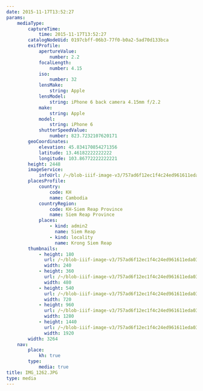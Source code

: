 ```yaml
---
date: 2015-11-17T13:52:27
params:
    mediaType:
        captureTime:
            time: 2015-11-17T13:52:27
        catalogNodeUid: 0197cbff-06b3-77f0-b0a2-5ad70d133bca
        exifProfile:
            apertureValue:
                number: 2.2
            focalLength:
                number: 4.15
            iso:
                number: 32
            lensMake:
                string: Apple
            lensModel:
                string: iPhone 6 back camera 4.15mm f/2.2
            make:
                string: Apple
            model:
                string: iPhone 6
            shutterSpeedValue:
                number: 823.7232107620171
        geoCoordinates:
            elevation: 45.834170854271356
            latitude: 13.46182222222222
            longitude: 103.86772222222221
        height: 2448
        imageService:
            infoUrl: /~/blob-iiif-image-v3/757ad6f12ec1f4c24ed961611eda03dc0e7ca495fe65372293f0cb1ce2e82f07/info.json
        placesProfile:
            country:
                code: KH
                name: Cambodia
            countryRegion:
                code: KH-Siem Reap Province
                name: Siem Reap Province
            places:
                - kind: admin2
                  name: Siem Reap
                - kind: locality
                  name: Krong Siem Reap
        thumbnails:
            - height: 180
              url: /~/blob-iiif-image-v3/757ad6f12ec1f4c24ed961611eda03dc0e7ca495fe65372293f0cb1ce2e82f07/full/240%2C180/0/default.jpg
              width: 240
            - height: 360
              url: /~/blob-iiif-image-v3/757ad6f12ec1f4c24ed961611eda03dc0e7ca495fe65372293f0cb1ce2e82f07/full/480%2C360/0/default.jpg
              width: 480
            - height: 540
              url: /~/blob-iiif-image-v3/757ad6f12ec1f4c24ed961611eda03dc0e7ca495fe65372293f0cb1ce2e82f07/full/720%2C540/0/default.jpg
              width: 720
            - height: 960
              url: /~/blob-iiif-image-v3/757ad6f12ec1f4c24ed961611eda03dc0e7ca495fe65372293f0cb1ce2e82f07/full/1280%2C960/0/default.jpg
              width: 1280
            - height: 1440
              url: /~/blob-iiif-image-v3/757ad6f12ec1f4c24ed961611eda03dc0e7ca495fe65372293f0cb1ce2e82f07/full/1920%2C1440/0/default.jpg
              width: 1920
        width: 3264
    nav:
        place:
            kh: true
        type:
            media: true
title: IMG_1262.JPG
type: media
---
```

